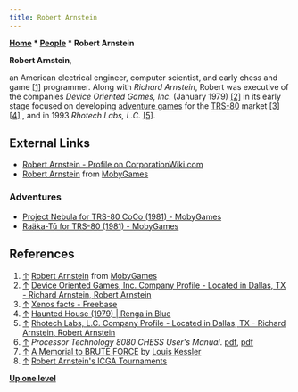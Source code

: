 ```yaml
---
title: Robert Arnstein
---
```

**[Home](Home "Home") \* [People](People "People") \* Robert Arnstein**


**Robert Arnstein**,  

an American electrical engineer, computer scientist, and early chess and game <a id="cite-note-1" href="#cite-ref-1">[1]</a> programmer. 
Along with *Richard Arnstein*, Robert was executive of the companies *Device Oriented Games, Inc.* (January 1979) <a id="cite-note-2" href="#cite-ref-2">[2]</a> in its early stage focused on developing [adventure games](https://en.wikipedia.org/wiki/Adventure_game) for the [TRS-80](TRS-80 "TRS-80") market <a id="cite-note-3" href="#cite-ref-3">[3]</a> <a id="cite-note-4" href="#cite-ref-4">[4]</a> , and in 1993 *Rhotech Labs, L.C.* <a id="cite-note-5" href="#cite-ref-5">[5]</a>.



## External Links


* [Robert Arnstein - Profile on CorporationWiki.com](https://www.corporationwiki.com/Texas/Dalas-X/robert-a-arnstein/31651005.aspx)
* [Robert Arnstein](https://www.mobygames.com/developer/sheet/view/developerId,392880/) from [MobyGames](https://en.wikipedia.org/wiki/MobyGames)


### Adventures


* [Project Nebula for TRS-80 CoCo (1981) - MobyGames](https://www.mobygames.com/game/project-nebula)
* [Raäka-Tū for TRS-80 (1981) - MobyGames](https://www.mobygames.com/game/raka-t)


## References


1. <a id="cite-ref-1" href="#cite-note-1">↑</a> [Robert Arnstein](https://www.mobygames.com/developer/sheet/view/developerId,392880/) from [MobyGames](https://en.wikipedia.org/wiki/MobyGames)
2. <a id="cite-ref-2" href="#cite-note-2">↑</a> [Device Oriented Games, Inc. Company Profile - Located in Dallas, TX - Richard Arnstein, Robert Arnstein](https://www.corporationwiki.com/Texas/Dallas/device-oriented-games-inc/31449479.aspx)
3. <a id="cite-ref-3" href="#cite-note-3">↑</a> [Xenos facts - Freebase](http://www.freebase.com/view/m/0gx30n)
4. <a id="cite-ref-4" href="#cite-note-4">↑</a> [Haunted House (1979) | Renga in Blue](https://bluerenga.wordpress.com/2016/09/08/haunted-house-1979/)
5. <a id="cite-ref-5" href="#cite-note-5">↑</a> [Rhotech Labs, L.C. Company Profile - Located in Dallas, TX - Richard Arnstein, Robert Arnstein](http://www.corporationwiki.com/Texas/Dallas/rhotech-labs-l-c/35807287.aspx)
6. <a id="cite-ref-6" href="#cite-note-6">↑</a> *Processor Technology 8080 CHESS User's Manual*. [pdf](http://www.sol20.org/manuals/chess.pdf), [pdf](http://www.imsai.net/support/processor_tech/chess.pdf)
7. <a id="cite-ref-7" href="#cite-note-7">↑</a> [A Memorial to BRUTE FORCE](http://www.lkessler.com/brutefor.shtml) by [Louis Kessler](Louis_Kessler "Louis Kessler")
8. <a id="cite-ref-8" href="#cite-note-8">↑</a> [Robert Arnstein's ICGA Tournaments](https://www.game-ai-forum.org/icga-tournaments/person.php?id=450)

**[Up one level](People "People")**







 
